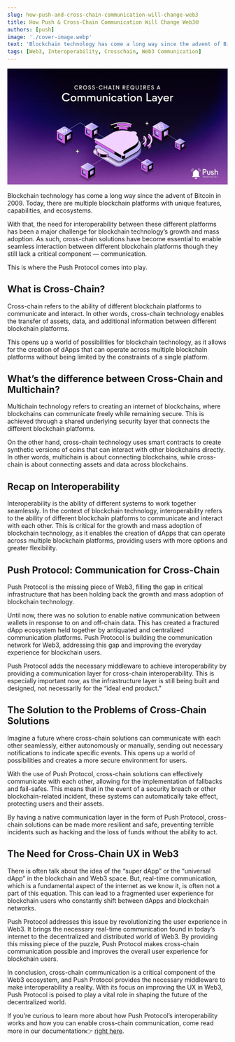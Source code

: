 ```yaml
---
slug: how-push-and-cross-chain-communication-will-change-web3
title: How Push & Cross-Chain Communication Will Change Web3🌐
authors: [push]
image: './cover-image.webp'
text: 'Blockchain technology has come a long way since the advent of Bitcoin in 2009. Today, there are multiple blockchain platforms with unique features, capabilities, and ecosystems.'
tags: [Web3, Interoperability, Crosschain, Web3 Communication]
---
```


![Cover image of How Push & Cross-Chain Communication Will Change Web3🌐](./cover-image.webp)

<!--truncate-->

Blockchain technology has come a long way since the advent of Bitcoin in 2009. Today, there are multiple blockchain platforms with unique features, capabilities, and ecosystems.

With that, the need for interoperability between these different platforms has been a major challenge for blockchain technology’s growth and mass adoption. As such, cross-chain solutions have become essential to enable seamless interaction between different blockchain platforms though they still lack a critical component — communication.

This is where the Push Protocol comes into play.

## What is Cross-Chain?

Cross-chain refers to the ability of different blockchain platforms to communicate and interact. In other words, cross-chain technology enables the transfer of assets, data, and additional information between different blockchain platforms.

This opens up a world of possibilities for blockchain technology, as it allows for the creation of dApps that can operate across multiple blockchain platforms without being limited by the constraints of a single platform.

## What’s the difference between Cross-Chain and Multichain?

Multichain technology refers to creating an internet of blockchains, where blockchains can communicate freely while remaining secure. This is achieved through a shared underlying security layer that connects the different blockchain platforms.

On the other hand, cross-chain technology uses smart contracts to create synthetic versions of coins that can interact with other blockchains directly. In other words, multichain is about connecting blockchains, while cross-chain is about connecting assets and data across blockchains.

## Recap on Interoperability

Interoperability is the ability of different systems to work together seamlessly. In the context of blockchain technology, interoperability refers to the ability of different blockchain platforms to communicate and interact with each other. This is critical for the growth and mass adoption of blockchain technology, as it enables the creation of dApps that can operate across multiple blockchain platforms, providing users with more options and greater flexibility.

## Push Protocol: Communication for Cross-Chain

Push Protocol is the missing piece of Web3, filling the gap in critical infrastructure that has been holding back the growth and mass adoption of blockchain technology.

Until now, there was no solution to enable native communication between wallets in response to on and off-chain data. This has created a fractured dApp ecosystem held together by antiquated and centralized communication platforms. Push Protocol is building the communication network for Web3, addressing this gap and improving the everyday experience for blockchain users.

Push Protocol adds the necessary middleware to achieve interoperability by providing a communication layer for cross-chain interoperability. This is especially important now, as the infrastructure layer is still being built and designed, not necessarily for the “ideal end product.”

## The Solution to the Problems of Cross-Chain Solutions

Imagine a future where cross-chain solutions can communicate with each other seamlessly, either autonomously or manually, sending out necessary notifications to indicate specific events. This opens up a world of possibilities and creates a more secure environment for users.

With the use of Push Protocol, cross-chain solutions can effectively communicate with each other, allowing for the implementation of fallbacks and fail-safes. This means that in the event of a security breach or other blockchain-related incident, these systems can automatically take effect, protecting users and their assets.

By having a native communication layer in the form of Push Protocol, cross-chain solutions can be made more resilient and safe, preventing terrible incidents such as hacking and the loss of funds without the ability to act.

## The Need for Cross-Chain UX in Web3

There is often talk about the idea of the “super dApp” or the “universal dApp” in the blockchain and Web3 space. But, real-time communication, which is a fundamental aspect of the internet as we know it, is often not a part of this equation. This can lead to a fragmented user experience for blockchain users who constantly shift between dApps and blockchain networks.

Push Protocol addresses this issue by revolutionizing the user experience in Web3. It brings the necessary real-time communication found in today’s internet to the decentralized and distributed world of Web3. By providing this missing piece of the puzzle, Push Protocol makes cross-chain communication possible and improves the overall user experience for blockchain users.

In conclusion, cross-chain communication is a critical component of the Web3 ecosystem, and Push Protocol provides the necessary middleware to make interoperability a reality. With its focus on improving the UX in Web3, Push Protocol is poised to play a vital role in shaping the future of the decentralized world.

If you’re curious to learn more about how Push Protocol’s interoperability works and how you can enable cross-chain communication, come read more in our documentation👉 [right here](/docs/notifications/tutorials/create-your-channel/).
